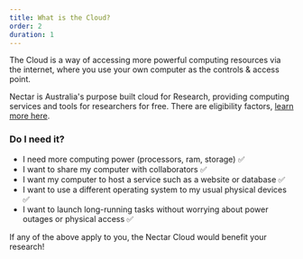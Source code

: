 ```yaml
---
title: What is the Cloud?
order: 2
duration: 1
---
```


The Cloud is a way of accessing more powerful computing resources via the internet, where you use your own computer as the controls & access point.

Nectar is Australia's purpose built cloud for Research, providing computing services and tools for researchers for free. There are eligibility factors, [learn more here](https://support.ehelp.edu.au/support/solutions/articles/6000068044-managing-an-allocation).

### Do I need it?
- I need more computing power (processors, ram, storage)  ✅
- I want to share my computer with collaborators  ✅
- I want my computer to host a service such as a website or database ✅
- I want to use a different operating system to my usual physical devices ✅
- I want to launch long-running tasks without worrying about power outages or physical access ✅

If any of the above apply to you, the Nectar Cloud would benefit your research!